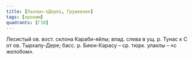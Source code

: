 ```yaml
---
title: [Лахлын-❮Дере❯, Грушевник]
tags: [ороним]
quadrants: [Г10]
---
```


Лесистый ов. вост. склона Караби-яйлы; впад. слева в ущ. р. Тунас к С от ов.
Тырхалу-Дере; басс. р. Биюк-Карасу – ср. тюрк. улаклы – «с желобом».
